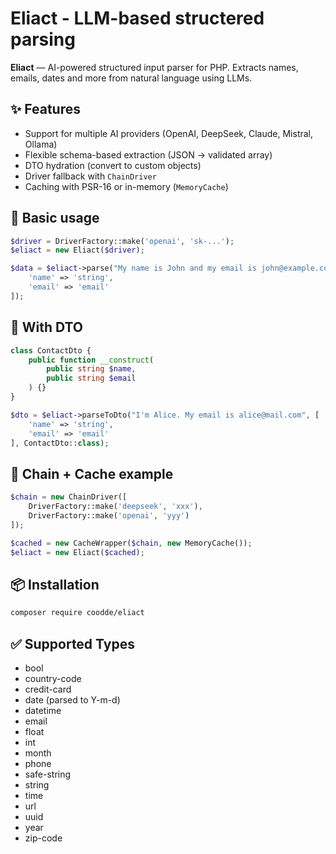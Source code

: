 # Eliact - LLM-based structered parsing

**Eliact** — AI-powered structured input parser for PHP. Extracts names, emails, dates and more from natural language using LLMs.

## ✨ Features
- Support for multiple AI providers (OpenAI, DeepSeek, Claude, Mistral, Ollama)
- Flexible schema-based extraction (JSON → validated array)
- DTO hydration (convert to custom objects)
- Driver fallback with `ChainDriver`
- Caching with PSR-16 or in-memory (`MemoryCache`)

## 🚀 Basic usage
```php
$driver = DriverFactory::make('openai', 'sk-...');
$eliact = new Eliact($driver);

$data = $eliact->parse("My name is John and my email is john@example.com", [
    'name' => 'string',
    'email' => 'email'
]);
```

## 🧱 With DTO
```php
class ContactDto {
    public function __construct(
        public string $name,
        public string $email
    ) {}
}

$dto = $eliact->parseToDto("I'm Alice. My email is alice@mail.com", [
    'name' => 'string',
    'email' => 'email'
], ContactDto::class);
```

## 🔁 Chain + Cache example
```php
$chain = new ChainDriver([
    DriverFactory::make('deepseek', 'xxx'),
    DriverFactory::make('openai', 'yyy')
]);

$cached = new CacheWrapper($chain, new MemoryCache());
$eliact = new Eliact($cached);
```

## 📦 Installation
```bash
composer require coodde/eliact
```

## ✅ Supported Types
- bool
- country-code
- credit-card
- date (parsed to Y-m-d)
- datetime
- email
- float
- int
- month
- phone
- safe-string
- string
- time
- url
- uuid
- year
- zip-code
